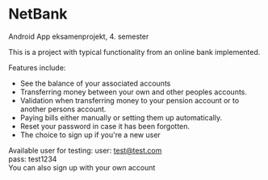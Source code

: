 # NetBank
Android App eksamenprojekt, 4. semester

This is a project with typical functionality from an online bank implemented.

Features include:
 - See the balance of your associated accounts
 - Transferring money between your own and other peoples accounts.
 - Validation when transferring money to your pension account or to another persons account.
 - Paying bills either manually or setting them up automatically.
 - Reset your password in case it has been forgotten.
 - The choice to sign up if you're a new user


Available user for testing:
user: test@test.com <br>
pass: test1234 <br>
You can also sign up with your own account
